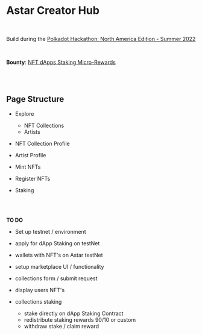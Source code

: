 # Astar Creator Hub

<br>

Build during the [Polkadot Hackathon: North America Edition - Summer 2022](https://polkadot-na.devpost.com/)

<br>

**Bounty**: [NFT dApps Staking Micro-Rewards](https://github.com/AstarNetwork/AstarBounties/issues/2)

<br>
<br>

## Page Structure

- Explore
  - NFT Collections
  - Artists

- NFT Collection Profile
- Artist Profile

- Mint NFTs
- Register NFTs

- Staking

<br>
<br>


**TO DO**

- Set up testnet / environment

- apply for dApp Staking on testNet

- wallets with NFT's on Astar testNet

- setup marketplace UI / functionality

- collections form / submit request

- display users NFT's

- collections staking
    - stake directly on dApp Staking Contract 
    - redistribute staking rewards 90/10 or custom 
    - withdraw stake / claim reward 
